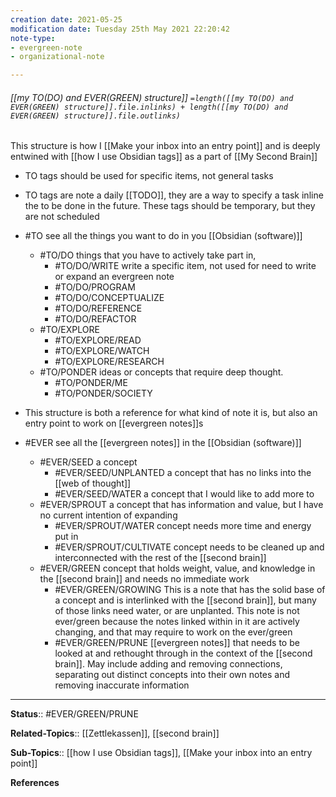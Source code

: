 ```yaml
---
creation date: 2021-05-25
modification date: Tuesday 25th May 2021 22:20:42
note-type: 
- evergreen-note
- organizational-note

---
```


###### [[my TO(DO) and EVER(GREEN) structure]] `=length([[my TO(DO) and EVER(GREEN) structure]].file.inlinks) + length([[my TO(DO) and EVER(GREEN) structure]].file.outlinks)`

This structure is how I [[Make your inbox into an entry point]] and is deeply entwined with [[how I use Obsidian tags]] as a part of [[My Second Brain]]

- TO tags should be used for specific items, not general tasks	
- TO tags are note a daily [[TODO]], they are a way to specify a task inline the to be done in the future. These tags should be temporary, but they are not scheduled		
- #TO  see all the things you want to do in you [[Obsidian (software)]]
	- #TO/DO things that you have to actively take part in,
		- #TO/DO/WRITE write a specific item, not used for need to write or expand an evergreen note
		- #TO/DO/PROGRAM 
		- #TO/DO/CONCEPTUALIZE 
		- #TO/DO/REFERENCE
		- #TO/DO/REFACTOR 
	- #TO/EXPLORE 
		- #TO/EXPLORE/READ 		
		- #TO/EXPLORE/WATCH
		- #TO/EXPLORE/RESEARCH 
	- #TO/PONDER ideas or concepts that require deep thought.
		- #TO/PONDER/ME 
		- #TO/PONDER/SOCIETY

- This structure is both a reference for what kind of note it is, but also an entry point to work on [[evergreen notes]]s
- #EVER see all the [[evergreen notes]] in the [[Obsidian (software)]]
	- #EVER/SEED a concept
		- #EVER/SEED/UNPLANTED a concept that has no links into the [[web of thought]]
		- #EVER/SEED/WATER a concept that I would like to add more to
	- #EVER/SPROUT a concept that has information and value, but I have no current intention of expanding
		- #EVER/SPROUT/WATER concept needs more time and energy put in
		- #EVER/SPROUT/CULTIVATE concept needs to be cleaned up and interconnected with the rest of the [[second brain]]
	- #EVER/GREEN concept that holds weight, value, and knowledge in the [[second brain]] and needs no immediate work
		- #EVER/GREEN/GROWING This is a note that has the solid base of a concept and is interlinked with the [[second brain]], but many of those links need water, or are unplanted. This note is not ever/green because the notes linked within in it are actively changing, and that may require to work on the ever/green
		- #EVER/GREEN/PRUNE [[evergreen notes]] that needs to be looked at and rethought through in the context of the [[second brain]]. May include adding and removing connections, separating out distinct concepts into their own notes and removing inaccurate information


---

**Status**:: #EVER/GREEN/PRUNE   

**Related-Topics**:: [[Zettlekassen]], [[second brain]]
	
**Sub-Topics**:: [[how I use Obsidian tags]], [[Make your inbox into an entry point]]
	
**References**